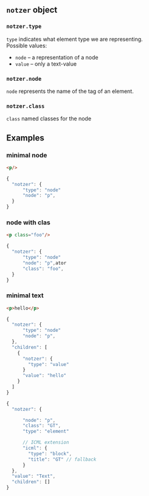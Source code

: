 ## `notzer` object
### `notzer.type`
`type` indicates what element type we are representing.   
Possible values:
* `node` – a representation of a node
* `value` – only a text-value

### `notzer.node`
`node` represents the name of the tag of an element.

### `notzer.class`
`class` named classes for the node

## Examples
### minimal node

```html
<p/>
```

```js
{
  "notzer": {
      "type": "node"
      "node": "p",
  }
}
```

### node with clas

```html
<p class="foo"/>
```

```js
{
  "notzer": {
      "type": "node"
      "node": "p",ator
      "class": "foo",
  }
}
```

### minimal text

```html
<p>hello</p>
```

```js
{
  "notzer": {
      "type": "node"
      "node": "p",
  },
  "children": [
    {
      "notzer": {
        "type": "value"
      }
      "value": "hello"
    }
  ]
}
```









```js
{
  "notzer": {

      "node": "p",
      "class": "GT",
      "type": "element"

      // ICML extension
      "icml": {
        "type": "block",
        "title": "GT" // fallback
      }
  },
  "value": "Text",
  "children": []
}

```
